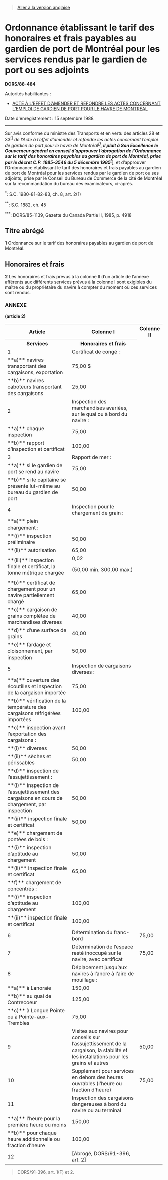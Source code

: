 > [Aller à la version anglaise](/en/Regulations/Statutory%20Orders%20and%20Regulations/88/484.md)

# Ordonnance établissant le tarif des honoraires et frais payables au gardien de port de Montréal pour les services rendus par le gardien de port ou ses adjoints

**DORS/88-484**

Autorités habilitantes : 
- [ACTE À L’EFFET D’AMENDER ET REFONDRE LES ACTES CONCERNANT L’EMPLOI DE GARDIEN DE PORT POUR LE HAVRE DE MONTRÉAL](/fr/Lois/Lois%20du%20Canada/1882/ch.%2045.md)

Date d'enregistrement : 15 septembre 1988

----------

Sur avis conforme du ministre des Transports et en vertu des articles 28 et 33<sup><a href='#fn1star_f'>[*]</a></sup> de l’Acte à l’effet d’amender et refondre les actes concernant l’emploi de gardien de port pour le havre de Montréal<sup><a href='#fn2star_f'>[**]</a></sup>, il plaît à Son Excellence le Gouverneur général en conseil d’approuver l’abrogation de l’Ordonnance sur le tarif des honoraires payables au gardien de port de Montréal, prise par le décret C.P. 1985-3546 du 5 décembre 1985<sup><a href='#fn3star_f'>[***]</a></sup>, et d’approuver l’Ordonnance établissant le tarif des honoraires et frais payables au gardien de port de Montréal pour les services rendus par le gardien de port ou ses adjoints, prise par le Conseil du Bureau de Commerce de la cité de Montréal sur la recommandation du bureau des examinateurs, ci-après.

<a name='fn1star_f'><sup>*</sup></a>: S.C. 1980-81-82-83, ch. 8, art. 2(1)<br />

<a name='fn2star_f'><sup>**</sup></a>: S.C. 1882, ch. 45<br />

<a name='fn3star_f'><sup>***</sup></a>: DORS/85-1139, Gazette du Canada Partie II, 1985, p. 4918<br />




## Titre abrégé


**1** Ordonnance sur le tarif des honoraires payables au gardien de port de Montréal.




## Honoraires et frais


**2** Les honoraires et frais prévus à la colonne II d’un article de l’annexe afférents aux différents services prévus à la colonne I sont exigibles du maître ou du propriétaire du navire à compter du moment où ces services sont rendus.




### **ANNEXE** 
**(article 2)**
<table>
<tr>
<th>Article</th>
<th>Colonne I</th>
<th>Colonne II</th>
</tr>
<tr>
<th>Services</th>
<th>Honoraires et frais</th>
</tr>
<tr>
<td>1</td>
<td>Certificat de congé :</td>
<td></td>
</tr>
<tr>
<td>**a)** navires transportant des cargaisons, exportation

</td>
<td>75,00 $</td>
</tr>
<tr>
<td>**b)** navires caboteurs transportant des cargaisons

</td>
<td>25,00</td>
</tr>
<tr>
<td>2</td>
<td>Inspection des marchandises avariées, sur le quai ou à bord du navire :</td>
<td></td>
</tr>
<tr>
<td>**a)** chaque inspection

</td>
<td>75,00</td>
</tr>
<tr>
<td>**b)** rapport d’inspection et certificat

</td>
<td>100,00</td>
</tr>
<tr>
<td>3</td>
<td>Rapport de mer :</td>
<td></td>
</tr>
<tr>
<td>**a)** si le gardien de port se rend au navire

</td>
<td>75,00</td>
</tr>
<tr>
<td>**b)** si le capitaine se présente lui-même au bureau du gardien de port

</td>
<td>50,00</td>
</tr>
<tr>
<td>4</td>
<td>Inspection pour le chargement de grain :</td>
<td></td>
</tr>
<tr>
<td>**a)** plein chargement :

</td>
<td></td>
</tr>
<tr>
<td>**(i)** inspection préliminaire

</td>
<td>50,00</td>
</tr>
<tr>
<td>**(ii)** autorisation

</td>
<td>65,00</td>
</tr>
<tr>
<td>**(iii)** inspection finale et certificat, la tonne métrique chargée

</td>
<td>0,02

(50,00 min. 300,00 max.)

</td>
</tr>
<tr>
<td>**b)** certificat de chargement pour un navire partiellement chargé

</td>
<td>65,00</td>
</tr>
<tr>
<td>**c)** cargaison de grains complétée de marchandises diverses

</td>
<td>40,00</td>
</tr>
<tr>
<td>**d)** d’une surface de grains

</td>
<td>40,00</td>
</tr>
<tr>
<td>**e)** fardage et cloisonnement, par inspection

</td>
<td>50,00</td>
</tr>
<tr>
<td>5</td>
<td>Inspection de cargaisons diverses :</td>
<td></td>
</tr>
<tr>
<td>**a)** ouverture des écoutilles et inspection de la cargaison importée

</td>
<td>75,00</td>
</tr>
<tr>
<td>**b)** vérification de la température des cargaisons réfrigérées importées

</td>
<td>100,00</td>
</tr>
<tr>
<td>**c)** inspection avant l’exportation des cargaisons :

</td>
<td></td>
</tr>
<tr>
<td>**(i)** diverses

</td>
<td>50,00</td>
</tr>
<tr>
<td>**(ii)** sèches et périssables

</td>
<td>50,00</td>
</tr>
<tr>
<td>**d)** inspection de l’assujettissement :

</td>
<td></td>
</tr>
<tr>
<td>**(i)** inspection de l’assujettissement des cargaisons en cours de chargement, par inspection

</td>
<td>50,00</td>
</tr>
<tr>
<td>**(ii)** inspection finale et certificat

</td>
<td>50,00</td>
</tr>
<tr>
<td>**e)** chargement de pontées de bois :

</td>
<td></td>
</tr>
<tr>
<td>**(i)** inspection d’aptitude au chargement

</td>
<td>50,00</td>
</tr>
<tr>
<td>**(ii)** inspection finale et certificat

</td>
<td>65,00</td>
</tr>
<tr>
<td>**f)** chargement de concentrés :

</td>
<td></td>
</tr>
<tr>
<td>**(i)** inspection d’aptitude au chargement

</td>
<td>100,00</td>
</tr>
<tr>
<td>**(ii)** inspection finale et certificat

</td>
<td>100,00</td>
</tr>
<tr>
<td>6</td>
<td>Détermination du franc-bord</td>
<td>75,00</td>
</tr>
<tr>
<td>7</td>
<td>Détermination de l’espace resté inoccupé sur le navire, avec certificat</td>
<td>75,00</td>
</tr>
<tr>
<td>8</td>
<td>Déplacement jusqu’aux navires à l’ancre à l’aire de mouillage :</td>
<td></td>
</tr>
<tr>
<td>**a)** à Lanoraie

</td>
<td>150,00</td>
</tr>
<tr>
<td>**b)** au quai de Contrecoeur

</td>
<td>125,00</td>
</tr>
<tr>
<td>**c)** à Longue Pointe ou à Pointe-aux-Trembles

</td>
<td>75,00</td>
</tr>
<tr>
<td>9</td>
<td>Visites aux navires pour conseils sur l’assujettissement de la cargaison, la stabilité et les installations pour les grains et autres</td>
<td>50,00</td>
</tr>
<tr>
<td>10</td>
<td>Supplément pour services en dehors des heures ouvrables (l’heure ou fraction d’heure)</td>
<td>75,00</td>
</tr>
<tr>
<td>11</td>
<td>Inspection des cargaisons dangereuses à bord du navire ou au terminal</td>
<td></td>
</tr>
<tr>
<td>**a)** l’heure pour la première heure ou moins

</td>
<td>150,00</td>
</tr>
<tr>
<td>**b)** pour chaque heure additionnelle ou fraction d’heure

</td>
<td>100,00</td>
</tr>
<tr>
<td>12</td>
<td>[Abrogé, DORS/91-396, art. 2]</td>
</tr>
</table>

> DORS/91-396, art. 1(F) et 2.



